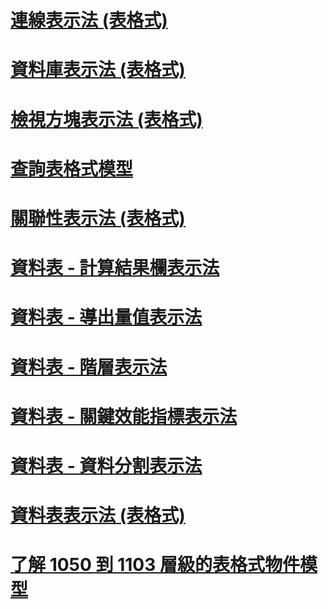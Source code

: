 # [連線表示法 (表格式)](connection-representation-tabular.md)
# [資料庫表示法 (表格式)](database-representation-tabular.md)
# [檢視方塊表示法 (表格式)](perspective-representation-tabular.md)
# [查詢表格式模型](querying-a-tabular-model.md)
# [關聯性表示法 (表格式)](relationship-representation-tabular.md)
# [資料表 - 計算結果欄表示法](tables-calculated-column-representation.md)
# [資料表 - 導出量值表示法](tables-calculated-measure-representation.md)
# [資料表 - 階層表示法](tables-hierarchy-representation.md)
# [資料表 - 關鍵效能指標表示法](tables-key-performance-indicator-representation.md)
# [資料表 - 資料分割表示法](tables-partition-representation.md)
# [資料表表示法 (表格式)](tables-representation-tabular.md)
# [了解 1050 到 1103 層級的表格式物件模型](understanding-tabular-object-model-at-levels-1050-through-1103.md)
